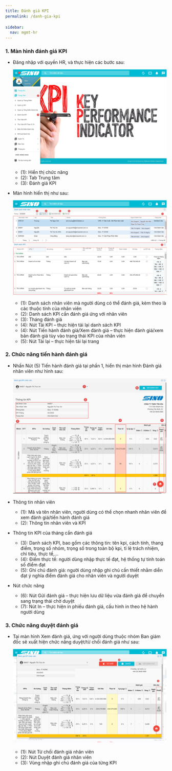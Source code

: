 ```yaml
---
title: Đánh giá KPI
permalink: /danh-gia-kpi

sidebar:
  nav: mgmt-hr
---
```


### **1. Màn hình đánh giá KPI**
* Đăng nhập với quyền HR, và thực hiện các bước sau:

     ![](assets/evaluationselect/evaluationselectmenu.jpg)

     * (1): Hiển thị chức năng
     * (2): Tab Trung tâm
     * (3): Đánh giá KPI

* Màn hình hiển thị như sau:

     ![](assets/evaluationselect/evaluationselectview.jpg)

     * (1): Danh sách nhân viên mà người dùng có thể đánh giá, kèm theo là các thuộc tính của nhân viên
     * (2): Danh sách KPI cần đánh giá ứng với nhân viên
     * (3): Tháng đánh giá
     * (4): Nút Tải KPI – thực hiện tải lại danh sách KPI
     * (4): Nút Tiến hành đánh giá/Xem đánh giá – thực hiện đánh giá/xem bản đánh giá tùy vào trạng thái KPI của nhân viên
     * (5): Nút Tải lại – thực hiện tải lại trang

### **2. Chức năng tiến hành đánh giá**
* Nhấn Nút (5) Tiến hành đánh giá tại phần 1, hiển thị màn hình Đánh giá nhân viên như hình sau:

     ![](assets/evaluationselect/evaluationdetail.jpg)

* Thông tin nhân viên
     * (1): Mã và tên nhân viên, người dùng có thể chọn nhanh nhân viên để xem đánh giá/tiến hành đánh giá
     * (2): Thông tin nhân viên và KPI

* Thông tin KPI của tháng cần đánh giá
     * (3): Danh sách KPI, bao gồm các thông tin: tên kpi, cách tính, thang điểm, trọng số nhóm, trọng số trong toàn bộ kpi, tỉ lệ trách nhiệm, chỉ tiêu, thực tế,...
     * (4): Điểm thực tế: người dùng nhập thực tế đạt, hệ thống tự tính toán số điểm đạt
     * (5): Ghi chú đánh giá: người dùng nhập ghi chú cần thiết nhằm diễn đạt ý nghĩa điểm đánh giá cho nhân viên và người duyệt
* Nút chức năng
     * (6): Nút Gửi đánh giá – thực hiện lưu dữ liệu vừa đánh giá để chuyển sang trạng thái chờ duyệt
     * (7): Nút In – thực hiện in phiếu đánh giá, cấu hình in theo hệ hành người dùng

### **3. Chức năng duyệt đánh giá**
* Tại màn hình Xem đánh giá, ứng với người dùng thuộc nhóm Ban giám đốc sẽ xuất hiện chức năng duyệt/từ chối đánh giá như sau:

     ![](assets/evaluationselect/evaluationapprove.jpg)

     * (1): Nút Từ chối đánh giá nhân viên
     * (2): Nút Duyệt đánh giá nhân viên
     * (3): Vùng nhập ghi chú đánh giá của từng KPI

